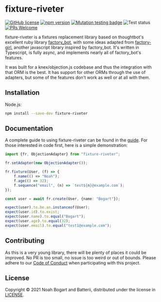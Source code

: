 # fixture-riveter

[![GitHub license](https://img.shields.io/badge/license-MIT-blue.svg)][github license]
[![npm version](https://img.shields.io/npm/v/fixture-riveter)][npm version]
[![Mutation testing badge](https://img.shields.io/endpoint?style=flat&url=https%3A%2F%2Fbadge-api.stryker-mutator.io%2Fgithub.com%2FBatterii%2Ffixture-riveter%2Fmaster)][stryker]
![Test status](https://img.shields.io/github/workflow/status/Batterii/fixture-riveter/tests)
[![PRs Welcome](https://img.shields.io/badge/PRs-welcome-brightgreen.svg)][mapr]

[github license]: https://github.com/Batterii/fixture-riveter/blob/master/LICENSE
[npm version]: https://www.npmjs.com/package/fixture-riveter
[stryker]: https://dashboard.stryker-mutator.io/reports/github.com/Batterii/fixture-riveter/master
[mapr]: http://makeapullrequest.com

fixture-riveter is a fixtures replacement library based on thoughtbot's excellent ruby
library [factory_bot][factory_bot], with some ideas adapted from
[factory-girl][factory-girl], another javascript library inspired by factory_bot. It's
written in Typescript, is fully async, and implements nearly all of factory_bot's
features.

[factory_bot]: https://github.com/thoughtbot/factory_bot/
[factory-girl]: https://github.com/simonexmachina/factory-girl

It was built for a knex/objection.js codebase and thus the integration with that ORM is
the best. It has support for other ORMs through the use of adapters, but some of the
features don't work as well or at all with them.

## Installation

Node.js:

```bash
npm install --save-dev fixture-riveter
```

## Documentation

A complete guide to using fixture-riveter can be found in the [guide][guide]. For those
interested in code first, here is a simple demonstration:

[guide]: https://batterii.github.io/fixture-riveter

```typescript
import {fr, ObjectionAdapter} from "fixture-riveter";

fr.setAdapter(new ObjectionAdapter());

fr.fixture(User, (f) => {
    f.name(() => "Noah");
    f.age(() => 32);
    f.sequence("email", (n) => `test${n}@example.com`);
});

const user = await fr.create(User, {name: "Bogart"});

expect(user).to.be.an.instanceof(User);
expect(user.id).to.exist;
expect(user.name).to.equal("Bogart");
expect(user.age).to.equal(32);
expect(user.email).to.equal("test1@example.com");
```

## Contributing

As this is a very young library, there will be plenty of places it could be improved. No
PR is too small, no issue is too weird or out of bounds. Please adhere to our [Code of
Conduct][coc] when participating with this project.

[coc]: CODE_OF_CONDUCT.md

## License

Copyright © 2021 Noah Bogart and Batterii, distributed under the license in
[LICENSE](LICENSE).
